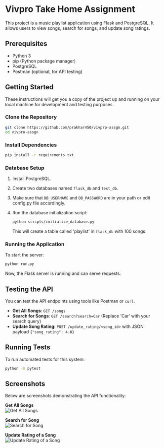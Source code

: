 # Vivpro Take Home Assignment

This project is a music playlist application using Flask and PostgreSQL. It allows users to view songs, search for songs, and update song ratings.

## Prerequisites

- Python 3
- pip (Python package manager)
- PostgreSQL
- Postman (optional, for API testing)

## Getting Started

These instructions will get you a copy of the project up and running on your local machine for development and testing purposes.

### Clone the Repository

```bash
git clone https://github.com/prakhar450/vivpro-assgn.git
cd vivpro-assgn
```

### Install Dependencies

```bash
pip install -r requirements.txt
```

### Database Setup

1. Install PostgreSQL.
2. Create two databases named `flask_db` and `test_db`.
3. Make sure that `DB_USERNAME` and `DB_PASSWORD` are in your path or edit config.py file accordingly.
4. Run the database initialization script:

   ```bash
   python scripts/initialize_database.py
   ```

   This will create a table called 'playlist' in `flask_db` with 100 songs.

### Running the Application

To start the server:

```bash
python run.py
```

Now, the Flask server is running and can serve requests.

## Testing the API

You can test the API endpoints using tools like Postman or `curl`.

- **Get All Songs**: `GET /songs`
- **Search for Songs**: `GET /search?search=Car` (Replace 'Car' with your search query)
- **Update Song Rating**: `POST /update_rating/<song_id>` with JSON payload `{"song_rating": 4.0}`

## Running Tests

To run automated tests for this system:

```bash
python -m pytest
```

## Screenshots

Below are screenshots demonstrating the API functionality:

**Get All Songs**  
![Get All Songs](https://github.com/prakhar450/vivpro-assgn/assets/55326021/21b99b66-72b0-4e8d-8a5e-55d8b3514107)

**Search for Song**  
![Search for Song](https://github.com/prakhar450/vivpro-assgn/assets/55326021/0620f4c2-d832-4c14-85ad-c8299571436e)

**Update Rating of a Song**  
![Update Rating of a Song](https://github.com/prakhar450/vivpro-assgn/assets/55326021/25d5b686-e1f5-4799-9dd0-f7044c6f5c11)


